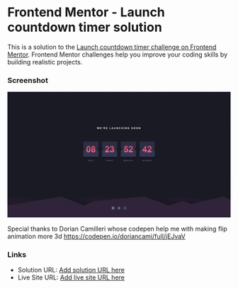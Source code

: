 # Frontend Mentor - Launch countdown timer solution

This is a solution to the [Launch countdown timer challenge on Frontend Mentor](https://www.frontendmentor.io/challenges/launch-countdown-timer-N0XkGfyz-). Frontend Mentor challenges help you improve your coding skills by building realistic projects.

### Screenshot

![](./screenshot.png)

Special thanks to
Dorian Camilleri whose codepen help me with making flip animation more 3d https://codepen.io/doriancami/full/jEJvaV

### Links

- Solution URL: [Add solution URL here](https://github.com/13NOONE37/Launch-countdown-timer)
- Live Site URL: [Add live site URL here](https://13noone37.github.io/Launch-countdown-timer/)
